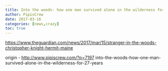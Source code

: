 ```yaml
---
title: Into the woods- how one man survived alone in the wilderness for 27 years
author: PipisCrew
date: 2017-03-16
categories: [news,crazy]
toc: true
---
```


https://www.theguardian.com/news/2017/mar/15/stranger-in-the-woods-christopher-knight-hermit-maine

origin - http://www.pipiscrew.com/?p=7197 into-the-woods-how-one-man-survived-alone-in-the-wilderness-for-27-years